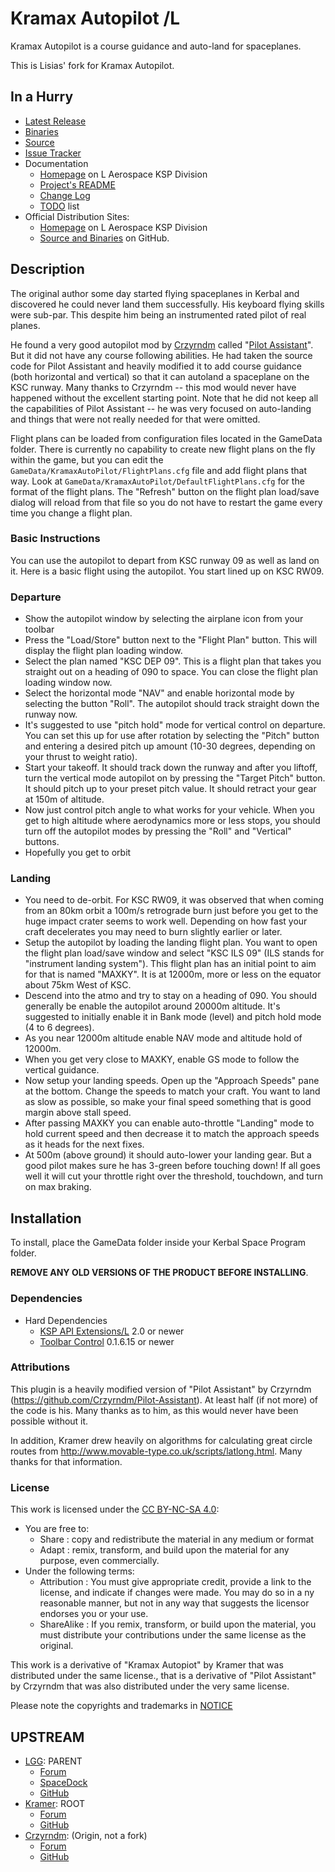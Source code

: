# Kramax Autopilot /L

Kramax Autopilot is a course guidance and auto-land for spaceplanes.

This is Lisias' fork for Kramax Autopilot.


## In a Hurry

* [Latest Release](https://github.com/net-lisias-ksp/KramaxAutoPilot/releases)
* [Binaries](https://github.com/net-lisias-ksp/KramaxAutoPilot/tree/Archive)
* [Source](https://github.com/net-lisias-ksp/KramaxAutoPilot)
* [Issue Tracker](https://github.com/net-lisias-ksp/KramaxAutoPilot/issues)
* Documentation	
	+ [Homepage](http://ksp.lisias.net/add-ons/KramaxAutoPilot) on L Aerospace KSP Division
	+ [Project's README](https://github.com/net-lisias-ksp/KramaxAutoPilot/blob/master/README.md)
	+ [Change Log](./CHANGE_LOG.md)
	+ [TODO](./TODO.md) list
* Official Distribution Sites:
	+ [Homepage](http://ksp.lisias.net/add-ons/KramaxAutoPilot) on L Aerospace KSP Division
	+ [Source and Binaries](https://github.com/net-lisias-ksp/KramaxAutoPilot) on GitHub.


## Description

The original author some day started flying spaceplanes in Kerbal and discovered he could never land them successfully. His keyboard flying skills were sub-par. This despite him being an instrumented rated pilot of real planes.

He found a very good autopilot mod by [Crzyrndm](https://github.com/Crzyrndm) called "[Pilot Assistant](https://github.com/Crzyrndm/Pilot-Assistant)". But it did not have any course following abilities. He had taken the source code for Pilot Assistant and heavily modified it to add course guidance (both horizontal and vertical) so that it can autoland a spaceplane on the KSC runway. Many thanks to Crzyrndm -- this mod would never have happened without the excellent starting point. Note that he did not keep all the capabilities of Pilot Assistant -- he was very focused on auto-landing and things that were not really needed for that were omitted.

Flight plans can be loaded from configuration files located in the GameData folder. There is currently no capability to create new flight plans on the fly within the game, but you can edit the `GameData/KramaxAutoPilot/FlightPlans.cfg` file and add flight plans that way. Look at `GameData/KramaxAutoPilot/DefaultFlightPlans.cfg` for the format of the flight plans. The "Refresh" button on the flight plan load/save dialog will reload from that file so you do not have to restart the game every time you change a flight plan.

### Basic Instructions
You can use the autopilot to depart from KSC runway 09 as well as land on it. Here is a basic flight using the autopilot. You start lined up on KSC RW09.

### Departure
+ Show the autopilot window by selecting the airplane icon from your toolbar
+ Press the "Load/Store" button next to the "Flight Plan" button. This will display the flight plan loading window.
+ Select the plan named "KSC DEP 09". This is a flight plan that takes you straight out on a heading of 090 to space. You can close the flight plan loading window now.
+ Select the horizontal mode "NAV" and enable horizontal mode by selecting the button "Roll". The autopilot should track straight down the runway now.
+ It's suggested to use "pitch hold" mode for vertical control on departure. You can set this up for use after rotation by selecting the "Pitch" button and entering a desired pitch up amount (10-30 degrees, depending on your thrust to weight ratio).
+ Start your takeoff. It should track down the runway and after you liftoff, turn the vertical mode autopilot on by pressing the "Target Pitch" button. It should pitch up to your preset pitch value. It should retract your gear at 150m of altitude.
+ Now just control pitch angle to what works for your vehicle. When you get to high altitude where aerodynamics more or less stops, you should turn off the autopilot modes by pressing the "Roll" and "Vertical" buttons.
+ Hopefully you get to orbit

### Landing
+ You need to de-orbit. For KSC RW09, it was observed that when coming from an 80km orbit a 100m/s retrograde burn just before you get to the huge impact crater seems to work well. Depending on how fast your craft decelerates you may need to burn slightly earlier or later.
+ Setup the autopilot by loading the landing flight plan. You want to open the flight plan load/save window and select "KSC ILS 09" (ILS stands for "instrument landing system"). This flight plan has an initial point to aim for that is named "MAXKY". It is at 12000m, more or less on the equator about 75km West of KSC.
+ Descend into the atmo and try to stay on a heading of 090. You should generally be enable the autopilot around 20000m altitude. It's suggested to initially enable it in Bank mode (level) and pitch hold mode (4 to 6 degrees).
+ As you near 12000m altitude enable NAV mode and altitude hold of 12000m.
+ When you get very close to MAXKY, enable GS mode to follow the vertical guidance.
+ Now setup your landing speeds. Open up the "Approach Speeds" pane at the bottom. Change the speeds to match your craft. You want to land as slow as possible, so make your final speed something that is good margin above stall speed.
+ After passing MAXKY you can enable auto-throttle "Landing" mode to hold current speed and then decrease it to match the approach speeds as it heads for the next fixes.
+ At 500m (above ground) it should auto-lower your landing gear. But a good pilot makes sure he has 3-green before touching down! If all goes well it will cut your throttle right over the threshold, touchdown, and turn on max braking.

## Installation

To install, place the GameData folder inside your Kerbal Space Program folder.

**REMOVE ANY OLD VERSIONS OF THE PRODUCT BEFORE INSTALLING**.

### Dependencies
* Hard Dependencies
	* [KSP API Extensions/L](https://github.com/net-lisias-ksp/KSPAPIExtensions) 2.0 or newer
	* [Toolbar Control](https://github.com/net-lisias-kspu/ToolbarControl) 0.1.6.15 or newer


### Attributions
This plugin is a heavily modified version of "Pilot Assistant" by Crzyrndm (<https://github.com/Crzyrndm/Pilot-Assistant>). At least half (if not more) of the code is his. Many thanks as to him, as this would never have been possible without it.

In addition, Kramer drew heavily on algorithms for calculating great circle routes from <http://www.movable-type.co.uk/scripts/latlong.html>. Many thanks for that information.

### License
This work is licensed under the [CC BY-NC-SA 4.0](https://creatLICENSE):

+ You are free to:
	- Share : copy and redistribute the material in any medium or format
	- Adapt : remix, transform, and build upon the material for any purpose, even commercially.
+ Under the following terms:
	- Attribution : You must give appropriate credit, provide a link to the license, and indicate if changes were made. You may do so in a ny reasonable manner, but not in any way that suggests the licensor endorses you or your use.
	- ShareAlike : If you remix, transform, or build upon the material, you must distribute your contributions under the same license as the original.

This work is a derivative of "Kramax Autopiot" by Kramer that was distributed under the same license., that is a derivative of "Pilot Assistant" by Crzyrndm that was also distributed under the very same license. 

Please note the copyrights and trademarks in [NOTICE](./NOTICE)


## UPSTREAM

* [LGG](https://forum.kerbalspaceprogram.com/index.php?/profile/129964-linuxgurugamer/): PARENT
	+ [Forum](https://forum.kerbalspaceprogram.com/index.php?/topic/150846-141-kramax-autopilot-continued-course-guidance-and-auto-land-for-spaceplanes/)
	+ [SpaceDock](https://spacedock.info/mod/1019/Kramax%20Autopilot%20Continued)
	+ [GitHub](https://github.com/Swamp-Ig/KSPAPIExtensions)
* [Kramer](https://forum.kerbalspaceprogram.com/index.php?/profile/151907-kramer/): ROOT
	+ [Forum](https://forum.kerbalspaceprogram.com/index.php?/topic/122258-104-kramax-autopilot-course-guidance-and-auto-land-for-spaceplanes-v02/)	 
	+ [GitHub](https://github.com/toadicus/KSPAPIExtensions)
* [Crzyrndm](https://forum.kerbalspaceprogram.com/index.php?/profile/92871-crzyrndm/): (Origin, not a fork)
	+ [Forum](https://forum.kerbalspaceprogram.com/index.php?/topic/90252-13-pilot-assistant-atmospheric-piloting-aids-1132-may-28/&) 
	+ [GitHub](https://github.com/Crzyrndm/Pilot-Assistant)
